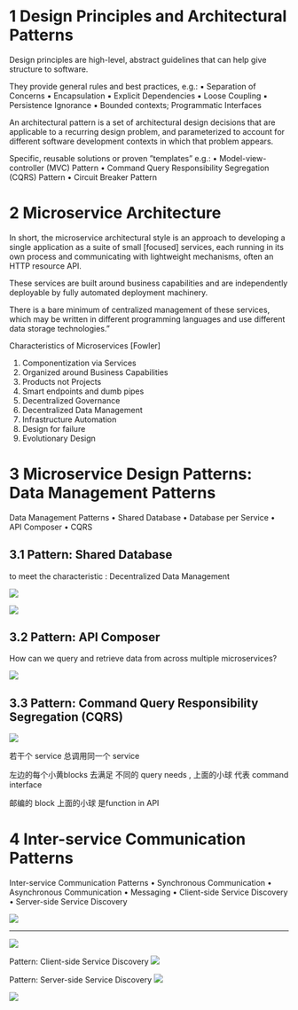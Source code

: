 

# 1 Design Principles and Architectural Patterns

Design principles are high-level, abstract guidelines that can help give structure to software.

They provide general rules and best practices, e.g.:
▪ Separation of Concerns
▪ Encapsulation
▪ Explicit Dependencies
▪ Loose Coupling
▪ Persistence Ignorance
▪ Bounded contexts; Programmatic Interfaces


An architectural pattern is a set of architectural design decisions that are applicable to a recurring design problem, and parameterized to account for different software development contexts in which that problem appears.

Specific, reusable solutions or proven ”templates”
e.g.:
• Model-view-controller (MVC) Pattern
• Command Query Responsibility Segregation (CQRS) Pattern
• Circuit Breaker Pattern

# 2 Microservice Architecture

In short, the microservice architectural style is an approach to developing a single application as a suite of small [focused] services, each running in its own process and communicating with lightweight mechanisms, often an HTTP resource API.

These services are built around business capabilities and are independently deployable by fully automated deployment machinery. 


There is a bare minimum of centralized management of these services, which may be written in different programming languages and use different data storage technologies.”

Characteristics of Microservices [Fowler]
1. Componentization via Services
2. Organized around Business Capabilities
3. Products not Projects
4. Smart endpoints and dumb pipes
5. Decentralized Governance
6. Decentralized Data Management
7. Infrastructure Automation
8. Design for failure
9. Evolutionary Design



# 3 Microservice Design Patterns: Data Management Patterns


Data Management Patterns
• Shared Database
• Database per Service
• API Composer
• CQRS


## 3.1 Pattern: Shared Database


to meet the characteristic : Decentralized Data Management 

![](image/Pasted%20image%2020241109144120.png)

![](image/Pasted%20image%2020241109144320.png)

## 3.2 Pattern: API Composer

How can we query and retrieve data from across multiple microservices?

![](image/Pasted%20image%2020241109144403.png)



## 3.3 Pattern: Command Query Responsibility Segregation (CQRS)


![](image/Pasted%20image%2020241109144422.png)


若干个 service 总调用同一个 service 

左边的每个小黄blocks 去满足  不同的 query needs , 上面的小球 代表 command interface

邮编的 block 上面的小球 是function in API

# 4 Inter-service Communication Patterns

Inter-service Communication Patterns
• Synchronous Communication
• Asynchronous Communication
• Messaging
• Client-side Service Discovery
• Server-side Service Discovery

![](image/Pasted%20image%2020241109144558.png)


---


![](image/Pasted%20image%2020241109144609.png)



Pattern: Client-side Service Discovery
![](image/Pasted%20image%2020241109144713.png)


Pattern: Server-side Service Discovery
![](image/Pasted%20image%2020241109144724.png)

![](image/Pasted%20image%2020241109144756.png)


